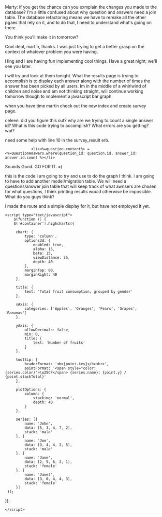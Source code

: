 Marty: if you get the chance can you exmplain the changes you made to the database? I'm a little confused about why question and answers need a join table. The database refactoring means we have to remake all the other pgaes that rely on it, and to do that, I need to understand what's going on there.

You think you'll make it in tomorrow?


Cool deal, martin, thanks. I was just trying to get a better grasp on the context of whatever problem you were having.

Hing and I are having fun implementing cool things. Have a great night; we'll see you later.

i will try and look at them tonight.  What the results page is trying to accomplish is to display each answer along with the number of times the answer has been picked by all users.  Im in the middle of a whirlwind of children and noise and am not thinking straight, will continue working tomorrow though to implement a javascript bar graph.



when you have time martin check out the new index and create survey page.

 celeen: did you figure this out? why are we trying to count a single answer id? What is this code trying to accomplish? What errors are you getting? wat?

 need some help with line 10 in the survey_result erb.

                <li><%=question.content%> = <%=QuestionAnswers.where(question_id: question.id, answer_id: answer.id.count %></li>


Sounds Good. GO FOR IT. =)



this is the code I am going to try and use to do the graph I think.  I am going to have to add another model/migration table. We will need a questions/answer join table that will keep track of what awnsers are chosen for what questions, I think printing results would otherwise be impossible.  What do you guys think?

i made the route and a simple display for it, but have not employed it yet.




 	<script type="text/javascript">
 		$(function () {
     	$('#container').highcharts({

         chart: {
             type: 'column',
             options3d: {
                 enabled: true,
                 alpha: 15,
                 beta: 15,
                 viewDistance: 25,
                 depth: 40
             },
             marginTop: 80,
             marginRight: 40
         },

         title: {
             text: 'Total fruit consumption, grouped by gender'
         },

         xAxis: {
             categories: ['Apples', 'Oranges', 'Pears', 'Grapes', 'Bananas']
         },

         yAxis: {
             allowDecimals: false,
             min: 0,
             title: {
                 text: 'Number of fruits'
             }
         },

         tooltip: {
             headerFormat: '<b>{point.key}</b><br>',
             pointFormat: '<span style="color:{series.color}">\u25CF</span> {series.name}: {point.y} / {point.stackTotal}'
         },

         plotOptions: {
             column: {
                 stacking: 'normal',
                 depth: 40
             }
         },

         series: [{
             name: 'John',
             data: [5, 3, 4, 7, 2],
             stack: 'male'
         }, {
             name: 'Joe',
             data: [3, 4, 4, 2, 5],
             stack: 'male'
         }, {
             name: 'Jane',
             data: [2, 5, 6, 2, 1],
             stack: 'female'
         }, {
             name: 'Janet',
             data: [3, 0, 4, 4, 3],
             stack: 'female'
         }]
     });
 });

 	</script>

